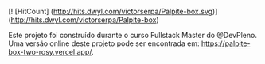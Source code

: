 [! [HitCount] (http://hits.dwyl.com/victorserpa/Palpite-box.svg)] (http://hits.dwyl.com/victorserpa/Palpite-box)


Este projeto foi construído durante o curso Fullstack Master do @DevPleno. Uma versão online deste projeto pode ser encontrada em: https://palpite-box-two-rosy.vercel.app/.
